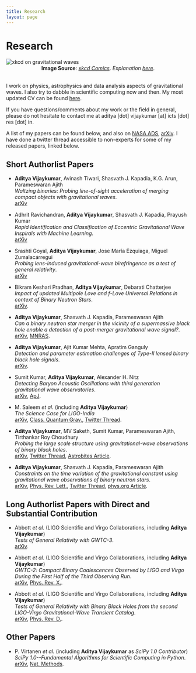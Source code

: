 ```yaml
---
title: Research
layout: page
---
```

# Research

<img src="https://imgs.xkcd.com/comics/gravitational_waves.png" alt="xkcd on gravitational waves">
<div style="text-align:center"><span><b>Image Source</b>: <a href="https://xkcd.com/1642/"><i>xkcd Comics</i></a>. <i>Explanation <a href="https://www.explainxkcd.com/wiki/index.php/1642:_Gravitational_Waves">here</a></i>.</span></div>

<br/>

I work on physics, astrophysics and data analysis aspects of gravitational waves. I also try to dabble in scientific computing now and then. My most updated CV can be found [here](https://docs.google.com/viewer?url=https://raw.githubusercontent.com/adivijaykumar/resume/master/Vijaykumar_CV_with_pubs.pdf).

If you have questions/comments about my work or the field in general, please do not hesitate to contact me at aditya [dot] vijaykumar [at] icts [dot] res [dot] in.

A list of my papers can be found below, and also on [NASA ADS](https://ui.adsabs.harvard.edu/public-libraries/LqJDfKCTTdeuL_Inb7SwVw), [arXiv](https://arxiv.org/a/vijaykumar_a_1.html). I have done a twitter thread accessible to non-experts for some of my released papers, linked below.

## Short Authorlist Papers
- **Aditya Vijaykumar**, Avinash Tiwari, Shasvath J. Kapadia, K.G. Arun, Parameswaran Ajith  
	*Waltzing binaries: Probing line-of-sight acceleration of merging compact objects with gravitational waves*.  
	[arXiv](https://arxiv.org/abs/2302.09651)

- Adhrit Ravichandran, **Aditya Vijaykumar**, Shasvath J. Kapadia, Prayush Kumar  
	*Rapid Identification and Classification of Eccentric Gravitational Wave Inspirals with Machine Learning*.  
	[arXiv](https://arxiv.org/abs/2302.00666)

- Srashti Goyal, **Aditya Vijaykumar**, Jose María Ezquiaga, Miguel Zumalacárregui  
	*Probing lens-induced gravitational-wave birefringence as a test of general relativity*.  
	[arXiv](https://arxiv.org/abs/2301.04826)

- Bikram Keshari Pradhan, **Aditya Vijaykumar**, Debarati Chatterjee  
	*Impact of updated Multipole Love and f-Love Universal Relations in context of Binary Neutron Stars*.  
	[arXiv](https://arxiv.org/abs/2210.09425).

- **Aditya Vijaykumar**, Shasvath J. Kapadia, Parameswaran Ajith  
	*Can a binary neutron star merger in the vicinity of a supermassive black hole enable a detection of a post-merger gravitational wave signal?*.  
	[arXiv](https://arxiv.org/abs/2202.08673), [MNRAS](https://doi.org/10.1093/mnras/stac1131).

- **Aditya Vijaykumar**, Ajit Kumar Mehta, Apratim Ganguly  
	*Detection and parameter estimation challenges of Type-II lensed binary black hole signals*.  
	[arXiv](https://arxiv.org/abs/2202.06334).

- Sumit Kumar, **Aditya Vijaykumar**, Alexander H. Nitz  
	*Detecting Baryon Acoustic Oscillations with third generation gravitational wave observatories*.  
	[arXiv](https://arxiv.org/abs/2110.06152), [ApJ](https://iopscience.iop.org/article/10.3847/1538-4357/ac5e34).


- M. Saleem *et al.* (including **Aditya Vijaykumar**)  
	*The Science Case for LIGO-India*  
	[arXiv](https://arxiv.org/abs/2105.01716), [Class. Quantum Grav.](https://iopscience.iop.org/article/10.1088/1361-6382/ac3b99), [Twitter Thread](https://twitter.com/alsogoesbyV/status/1390167066372501512?s=20).

- **Aditya Vijaykumar**, MV Saketh, Sumit Kumar, Parameswaran Ajith, Tirthankar Roy Choudhury  
	*Probing the large scale structure using gravitational-wave observations of binary black holes*.  
	[arXiv](https://arxiv.org/abs/2005.01111), [Twitter Thread](https://twitter.com/alsogoesbyV/status/1257520110853476358), [Astrobites Article](https://astrobites.org/2020/05/07/binary-black-holes-tangled-up-in-the-cosmic-web/).

- **Aditya Vijaykumar**, Shasvath J. Kapadia, Parameswaran Ajith  
	*Constraints on the time variation of the gravitational constant using gravitational wave observations of binary neutron stars*.  
	[arXiv](https://arxiv.org/abs/2003.12832), [Phys. Rev. Lett.](https://journals.aps.org/prl/abstract/10.1103/PhysRevLett.126.141104), [Twitter Thread](https://twitter.com/alsogoesbyV/status/1244833975920513024), [phys.org Article](https://phys.org/news/2021-05-constraints-variation-gravitational-constant.html).

## Long Authorlist Papers with Direct and Substantial Contribution

- Abbott *et al.* (LIGO Scientific and Virgo Collaborations, including **Aditya Vijaykumar**)  
    *Tests of General Relativity with GWTC-3*.  
    [arXiv](https://arxiv.org/abs/2112.06861).

- Abbott *et al.* (LIGO Scientific and Virgo Collaborations, including **Aditya Vijaykumar**)  
    *GWTC-2: Compact Binary Coalescences Observed by LIGO and Virgo During the First Half of the Third Observing Run*.  
    [arXiv](https://arxiv.org/abs/2010.14527), [Phys. Rev. X.](https://journals.aps.org/prx/abstract/10.1103/PhysRevX.11.021053).

- Abbott *et al.* (LIGO Scientific and Virgo Collaborations, including **Aditya Vijaykumar**)  
    *Tests of General Relativity with Binary Black Holes from the second LIGO-Virgo Gravitational-Wave Transient Catalog*.  
    [arXiv](https://arxiv.org/abs/2010.14529), [Phys. Rev. D.](https://journals.aps.org/prd/abstract/10.1103/PhysRevD.103.122002).

## Other Papers

- P. Virtanen *et al.* (including **Aditya Vijaykumar** as *SciPy 1.0 Contributor*)  
 	*SciPy 1.0--Fundamental Algorithms for Scientific Computing in Python*.  
	[arXiv](https://arxiv.org/abs/1907.10121), [Nat. Methods](https://www.nature.com/articles/s41592-019-0686-2).
